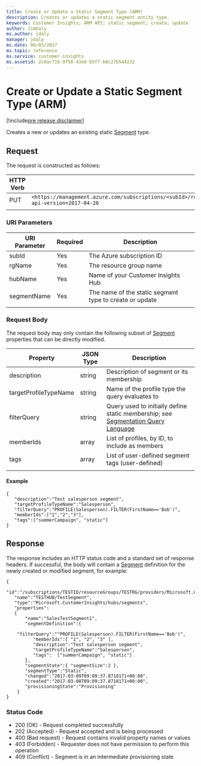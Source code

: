 ```yaml
---
title: Create or Update a Static Segment Type (ARM)
description: Creates or updates a static segment entity type.
keywords: Customer Insights; ARM API; static segment; create; update
author: JimDaly
ms.author: jdaly
manager: jdaly
ms.date: 06/03/2017
ms.topic: reference
ms.service: customer-insights 
ms.assetid: 2c6ac718-9758-43e8-b5f7-b8c27b544232
---
```


Create or Update a Static Segment Type (ARM)
===========================================

[!include[pre release disclaimer](../../../includes/cc-beta-prerelease-disclaimer.md)]

Creates a new or updates an existing static [Segment](../types/segment.md) type. 
  
## Request 
 The request is constructed as follows: 
  
|**HTTP Verb**|**Request URI**| 
|-------------|---------------| 
|PUT|`<https://management.azure.com/subscriptions/<subId>/resourceGroups/<rgName>/providers/Microsoft.CustomerInsights/hubs/<hubName>/segments/static/<segmentName>?api-version=2017-04-26`|
| | | 
  
### URI Parameters 
  
|**URI Parameter**|**Required**|**Description**| 
| --------------- | ---------- | ------------- | 
|subId|Yes|The Azure subscription ID|
|rgName|Yes|The resource group name|  
|hubName|Yes|Name of your Customer Insights Hub|
|segmentName|Yes|The name of the static segment type to create or update|  
| | | |

### Request Body  
The request body may only contain the following subset of [Segment](../types/segment.md) properties that can be directly modified. 
  
  |**Property**|**JSON Type**|**Description**|
| ---------- | ----------- | ------------- |
| description | string | Description of segment or its membership |
| targetProfileTypeName | string | Name of the profile type the query evaluates to |
| filterQuery | string | Query used to initially define static membership; see [Segmentation Query Language](../segquerylang.md) |
| memberIds | array | List of profiles, by ID, to include as members  |
| tags | array | List of user-defined segment tags (user-defined) | 
| | | |

#### Example

```{json}  
{ 
   "description":"Test salesperson segment",
   "targetProfileTypeName":"Salesperson",
   "filterQuery":"PROFILE(Salesperson).FILTER(FirstName=='Bob')",
   "memberIds":["1","2","3"],
   "tags":["summerCampaign", "static"]
}
```  

## Response  
 The response includes an HTTP status code and a standard set of response headers. If successful, the body will contain a [Segment](../types/segment.md) definition for the newly created or modified segment, for example:

```{json}  
{
   "id":"/subscriptions/TESTID/resourceGroups/TESTRG/providers/Microsoft.CustomerInsights/hubs/TESTHUB/segments/TestSegment"
   "name":"TESTHUB/TestSegment", 
   "type":"Microsoft.CustomerInsights/hubs/segments", 
   "properties":
   {
       "name":"SalesTestSegment1", 
       "segmentDefinition":{  
          "filterQuery":""PROFILE(Salesperson).FILTER(FirstName=='Bob')", 
          "memberIds":[ "1", "2", "3" ], 
          "description":"Test salesperson segment", 
          "targetProfileTypeName":"Salesperson", 
          "tags":  ["summerCampaign", "static"] 
       }, 
       "segmentState":{ "segmentSize":2 }, 
       "segmentType":"Static", 
       "changed":"2017-03-09T09:09:37.8718171+00:00", 
       "created":"2017-03-08T09:09:37.8718171+00:00", 
       "provisioningState":"Provisioning"
    }
} 
```

### Status Code  
  
* 200 (OK) - Request completed successfully 
* 202 (Accepted) - Request accepted and is being processed 
* 400 (Bad request) - Request contains invalid property names or values
* 403 (Forbidden) - Requester does not have permission to perform this operation
* 409 (Conflict) - Segment is in an intermediate provisioning state
